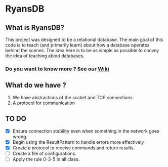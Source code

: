 # RyansDB

## What is RyansDB?

This project was designed to be a relational database. The main goal of this code is to teach (and primarily learn) about how a database operates behind the scenes. The idea here is to be as simple as possible to convey the idea of teaching about databases.

### **Do you want to know more ? See our [Wiki](https://github.com/RyanMouraBrocco/RyansDB/wiki)**

## What do we have ?

1. We have abstractions of the socket and TCP connections.
2. A protocol for communication

## TO DO

- [X] Ensure connection stability even when something in the network goes wrong.
- [X] Begin using the ResultPattern to handle errors more effectively
- [X] Create a protocol to receive commands and return results.
- [ ] Create a file of configurations.
- [ ] Apply the rule 0-3-5 in all class.